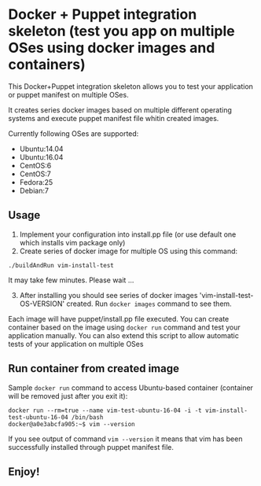 Docker + Puppet integration skeleton  (test you app on multiple OSes using docker images and containers)
=====

This Docker+Puppet integration skeleton allows you to test your application or puppet manifest on multiple
OSes. 

It creates series docker images based on multiple different operating systems and
execute puppet manifest file whitin created images. 

Currently following OSes are supported:
 - Ubuntu:14.04
 - Ubuntu:16.04
 - CentOS:6
 - CentOS:7
 - Fedora:25
 - Debian:7

Usage
----
1. Implement your configuration into install.pp file (or use default one which
   installs vim package only)
2. Create series of docker image for multiple OS using this command:
```
./buildAndRun vim-install-test
```
It may take few minutes. Please wait ...

3. After installing you should see series of docker images 'vim-install-test-OS-VERSION' created.
Run `docker images` command to see them.

Each image will have puppet/install.pp file executed. You can create container based on the image
using `docker run` command and test your application manually. You can also
extend this script to allow automatic tests of your application on multiple OSes

Run container from created image
-----
Sample `docker run` command to access Ubuntu-based container (container will be
removed just after you exit it):
```
docker run --rm=true --name vim-test-ubuntu-16-04 -i -t vim-install-test-ubuntu-16-04 /bin/bash
docker@a0e3abcfa905:~$ vim --version
```
If you see output of command `vim --version` it means that vim has been
successfully installed through puppet manifest file.

Enjoy!
------
